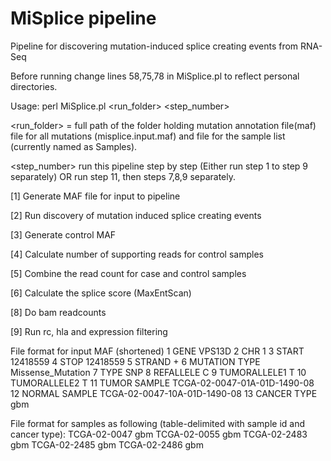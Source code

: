 # MiSplice pipeline #

Pipeline for discovering mutation-induced splice creating events from RNA-Seq

Before running change lines 58,75,78 in MiSplice.pl to reflect personal directories.

Usage: perl MiSplice.pl <run_folder> <step_number>

<run_folder> = full path of the folder holding mutation annotation file(maf) file for all mutations (misplice.input.maf) and file for the sample list (currently named as Samples).

<step_number> run this pipeline step by step (Either run step 1 to step 9 separately) OR run step 11, then steps 7,8,9 separately.

[1] Generate MAF file for input to pipeline

[2] Run discovery of mutation induced splice creating events

[3] Generate control MAF

[4] Calculate number of supporting reads for control samples

[5] Combine the read count for case and control samples
        
[6] Calculate the splice score (MaxEntScan)

[8] Do bam readcounts

[9] Run rc, hla and expression filtering 

File format for input MAF (shortened)
     1	GENE	VPS13D
     2	CHR	1
     3	START	12418559
     4	STOP	12418559
     5	STRAND	+
     6	MUTATION TYPE	Missense_Mutation
     7	TYPE	SNP
     8	REFALLELE	C
     9	TUMORALLELE1	T
    10	TUMORALLELE2	T
    11	TUMOR SAMPLE	TCGA-02-0047-01A-01D-1490-08
    12	NORMAL SAMPLE	TCGA-02-0047-10A-01D-1490-08
    13	CANCER TYPE gbm

File format for samples as following (table-delimited with sample id and cancer type):
	TCGA-02-0047    gbm
	TCGA-02-0055    gbm
	TCGA-02-2483    gbm
	TCGA-02-2485    gbm
	TCGA-02-2486    gbm

